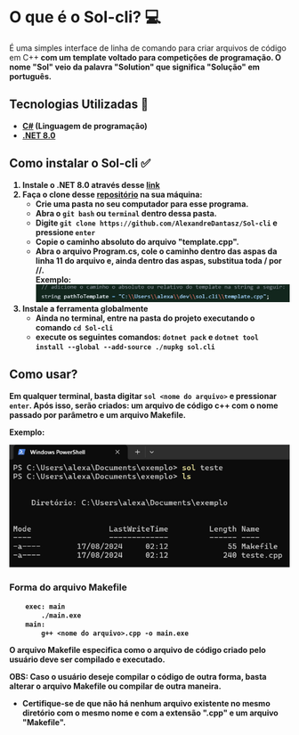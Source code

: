 # O que é o Sol-cli? :computer:
É uma simples interface de linha de comando para criar arquivos de código em C++<b>
com um template voltado para competições de programação. O nome "Sol" veio da palavra "Solution" que significa "Solução" em português.

## Tecnologias Utilizadas :pushpin:
- [C#](https://learn.microsoft.com/en-us/dotnet/csharp/) (Linguagem de programação)<br>
- [.NET 8.0](https://dotnet.microsoft.com/en-us/download/dotnet)<br>

## Como instalar o Sol-cli :white_check_mark:
1. Instale o **.NET 8.0** através desse [link](https://dotnet.microsoft.com/en-us/download/dotnet/8.0)
2. Faça o clone desse [repositório](https://github.com/AlexandreDantasz/Sol-cli) na sua máquina:
    - Crie uma pasta no seu computador para esse programa.
    - Abra o `git bash` ou `terminal` dentro dessa pasta.
    - Digite `git clone https://github.com/AlexandreDantasz/Sol-cli` e pressione `enter`
    - Copie o caminho absoluto do arquivo "template.cpp".
    - Abra o arquivo Program.cs, cole o caminho dentro das aspas da linha 11 do arquivo e, ainda dentro das aspas, substitua toda / por //. <br> Exemplo: <img src="./Assets/caminhoExemplo.png"/>
3. Instale a ferramenta globalmente
    - Ainda no terminal, entre na pasta do projeto executando o comando `cd Sol-cli`
    - execute os seguintes comandos: `dotnet pack` e `dotnet tool install --global --add-source ./nupkg sol.cli`

## Como usar?
Em qualquer terminal, basta digitar `sol <nome do arquivo>` e pressionar `enter`.
Após isso, serão criados: um arquivo de código c++ com o nome passado por parâmetro e um arquivo Makefile.

Exemplo: <br>

<img src="./Assets/exemplo.png"/>

### Forma do arquivo Makefile
```
    exec: main
        ./main.exe
    main:
        g++ <nome do arquivo>.cpp -o main.exe
```

O arquivo Makefile especifica como o arquivo de código criado pelo usuário deve ser compilado e executado.  

OBS: Caso o usuário deseje compilar o código de outra forma, basta alterar o arquivo Makefile ou compilar de outra maneira.

- Certifique-se de que não há nenhum arquivo existente no mesmo diretório com o mesmo nome e com a extensão ".cpp" e um arquivo "Makefile".